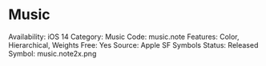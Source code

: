 # Music

Availability: iOS 14
Category: Music
Code: music.note
Features: Color, Hierarchical, Weights
Free: Yes
Source: Apple SF Symbols
Status: Released
Symbol: music.note2x.png